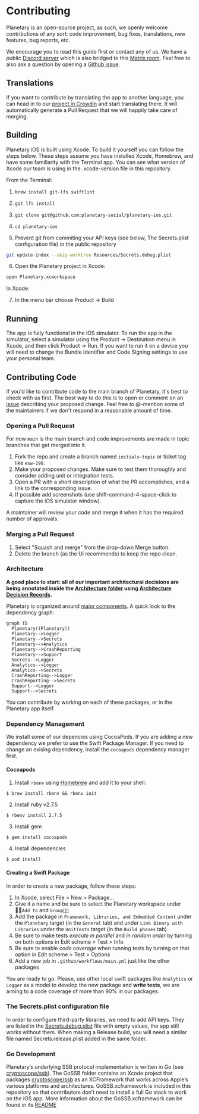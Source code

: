 # Contributing

Planetary is an open-source project, as such, we openly welcome contributions of any sort: code improvement, bug fixes, translations, new features, bug reports, etc.

We encourage you to read this guide first or contact any of us. We have a public [Discord server](https://discord.gg/aNgVthyHac) which is also bridged to this [Matrix room](https://matrix.to/#/#planetary:matrix.org). Feel free to also ask a question by opening a [Github issue](https://github.com/planetary-social/planetary-ios/issues).

## Translations

If you want to contribute by translating the app to another language, you can head in to our [project in Crowdin](https://crowdin.com/project/planetary) and start translating there. It will automatically generate a Pull Request that we will happily take care of merging.

## Building

Planetary iOS is built using Xcode. To build it yourself you can follow the steps below. These steps assume you have installed Xcode, Homebrew, and have some familiarity with the Terminal app. You can see what version of Xcode our team is using in the .xcode-version file in this repository.

From the Terminal: 

1. `brew install git-lfs swiftlint`

2. `git lfs install`

3. `git clone git@github.com:planetary-social/planetary-ios.git`

4. `cd planetary-ios`

5. Prevent git from commiting your API keys (see below, The Secrets.plist configuration file) in the public repository

```sh
git update-index --skip-worktree Resources/Secrets.debug.plist
```

6. Open the Planetary project in Xcode:

```sh
open Planetary.xcworkspace
```

In Xcode:

7. In the menu bar choose Product -> Build

## Running

The app is fully functional in the iOS simulator. To run the app in the simulator, select a simulator using the Product -> Destination menu in Xcode, and then click Product -> Run.  If you want to run it on a device you will need to change the Bundle Identifier and Code Signing settings to use your personal team.

## Contributing Code

If you'd like to contribute code to the main branch of Planetary, it's best to check with us first. The best way to do this is to open or comment on an [issue](https://github.com/planetary-social/planetary-ios/issues) describing your proposed change. Feel free to @-mention some of the maintainers if we don't respond in a reasonable amount of time.

### Opening a Pull Request

For now `main` is the main branch and code improvements are made in topic branches that get merged into it.

1. Fork the repo and create a branch named `initials-topic` or ticket tag like `esw-190`.
2. Make your proposed changes. Make sure to test them thoroughly and consider adding unit or integration tests.
3. Open a PR with a short description of what the PR accomplishes, and a link to the corresponding issue.
4. If possible add screenshots (use shift-command-4-space-click to capture the iOS simulator window).

A maintainer will review your code and merge it when it has the required number of approvals.

### Merging a Pull Request

1. Select "Squash and merge" from the drop-down Merge button.
2. Delete the branch (as the UI recommends) to keep the repo clean.

### Architecture

**A good place to start: all of our important architectural decisions are being annotated inside the [Architecture folder](Architecture/) using [Architecture Decision Records](http://thinkrelevance.com/blog/2011/11/15/documenting-architecture-decisions).**

Planetary is organized around [major components](https://developer.apple.com/documentation/swift_packages/organizing_your_code_with_local_packages). A quick look to the dependency graph:

```mermaid
graph TD
  Planetary((Planetary))
  Planetary-->Logger
  Planetary-->Secrets
  Planetary-->Analytics
  Planetary-->CrashReporting
  Planetary-->Support
  Secrets-->Logger
  Analytics-->Logger
  Analytics-->Secrets
  CrashReporting-->Logger
  CrashReporting-->Secrets
  Support-->Logger
  Support-->Secrets
```

You can contribute by working on each of these packages, or in the Planetary app itself.

### Dependency Management

We install some of our depencies using CocoaPods. If you are adding a new dependency we prefer to use the Swift Package Manager. If you need to change an exising dependency, install the `cocoapods` dependency manager first. 

#### Cocoapods

1. Install `rbenv` using [Homebrew](https://brew.sh/) and add it to your shell: 

```
$ brew install rbenv && rbenv init
```

2. Install ruby v2.7.5

```
$ rbenv install 2.7.5
```

3. Install gem

```
$ gem install cocoapods
```

4. Install dependencies

```
$ pod install
```

#### Creating a Swift Package

In order to create a new package, follow these steps:

1. In Xcode, select File > New > Package...
2. Give it a name and be sure to select the Planetary workspace under `Add to` and `Group`
3. Add the package in `Framework, Libraries, and Embedded Content` under the `Planetary` target (in the `General` tab) and under `Link Binary with Libraries` under the `UnitTests` target (in the `Build phases` tab)
4. Be sure to make tests _execute in parallel_ and _in random order_ by turning on both options in Edit scheme > Test > Info
5. Be sure to enable _code coverage_ when running tests by turning on that option in Edit scheme > Test > Options
6. Add a new job in `.github/workflows/main.yml` just like the other packages

You are ready to go. Please, use other local swift packages like `Analytics` or `Logger` as a model to develop the new package and **write tests**, we are aiming to a code coverage of more than 90% in our packages.

### The Secrets.plist configuration file

In order to configure third-party libraries, we need to add API keys. They are listed in the [Secrets.debug.plist](Resources/Secrets.debug.plist) file with empty values, the app still works without them. When making a Release build, you will need a similar file named Secrets.release.plist added in the same folder.

### Go Development

Planetary’s underlying SSB protocol implementation is written in Go (see [cryptoscope/ssb](https://github.com/cryptoscope/ssb)). The GoSSB folder contains an Xcode project that packages [cryptoscope/ssb](https://github.com/cryptoscope/ssb) as an XCFramework that works across Apple’s various platforms and architectures. GoSSB.xcframework is included in this repository so that contributors don’t need to install a full Go stack to work on the iOS app. More information about the GoSSB.xcframework can be found in its [README](GoSSB/README.md)
